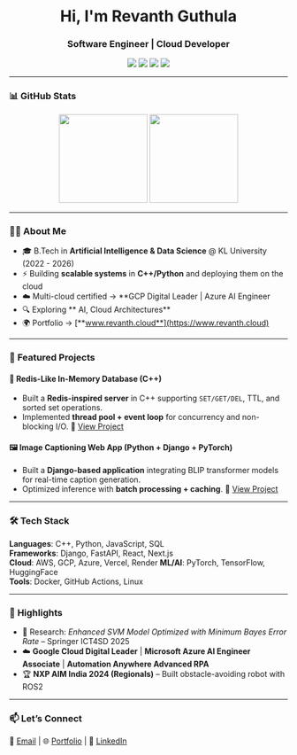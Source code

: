 <!-- Profile Header -->
<h1 align="center">Hi, I'm Revanth Guthula</h1>
<h3 align="center">Software Engineer | Cloud Developer</h3>

<p align="center">
  <a href="mailto:revanthg2607@gmail.com"><img src="https://img.shields.io/badge/Email-Contact-blue?style=flat-square&logo=gmail"></a>
  <a href="https://www.linkedin.com/in/rev2607"><img src="https://img.shields.io/badge/LinkedIn-Connect-blue?style=flat-square&logo=linkedin"></a>
  <a href="https://github.com/rev2607"><img src="https://img.shields.io/badge/GitHub-Follow-black?style=flat-square&logo=github"></a>
  <a href="https://www.revanth.cloud"><img src="https://img.shields.io/badge/Portfolio-Visit-brightgreen?style=flat-square&logo=google-chrome"></a>
</p>

---

### 📊 **GitHub Stats**
<p align="center">
  <img src="https://github-readme-stats.vercel.app/api?username=rev2607&show_icons=true&theme=tokyonight" height="160"/>
  <img src="https://github-readme-stats.vercel.app/api/top-langs/?username=rev2607&layout=compact&theme=tokyonight" height="160"/>
</p>

---

### 🧑‍💻 **About Me**
- 🎓 B.Tech in **Artificial Intelligence & Data Science** @ KL University (2022 - 2026)
- ⚡ Building **scalable systems** in **C++/Python** and deploying them on the cloud
- ☁️ Multi-cloud certified → **GCP Digital Leader | Azure AI Engineer 
- 🔍 Exploring ** AI, Cloud Architectures**
- 🌍 Portfolio → [**www.revanth.cloud**](https://www.revanth.cloud)

---

### 🚀 **Featured Projects**

#### 🔴 Redis-Like In-Memory Database (C++)
- Built a **Redis-inspired server** in C++ supporting `SET/GET/DEL`, TTL, and sorted set operations.
- Implemented **thread pool + event loop** for concurrency and non-blocking I/O.
🔗 [View Project](https://github.com/rev2607/redis-x)

#### 🖼️ Image Captioning Web App (Python + Django + PyTorch)
- Built a **Django-based application** integrating BLIP transformer models for real-time caption generation.
- Optimized inference with **batch processing + caching**.
🔗 [View Project](https://github.com/rev2607/Django-web-application-image-captioning)


---

### 🛠️ **Tech Stack**

**Languages**: C++, Python, JavaScript, SQL  
**Frameworks**: Django, FastAPI, React, Next.js  
**Cloud**: AWS, GCP, Azure, Vercel, Render
**ML/AI**: PyTorch, TensorFlow, HuggingFace  
**Tools**: Docker, GitHub Actions, Linux  

---

### 🏅 **Highlights**
- 📄 Research: *Enhanced SVM Model Optimized with Minimum Bayes Error Rate* – Springer ICT4SD 2025  
- ☁️ **Google Cloud Digital Leader** | **Microsoft Azure AI Engineer Associate** | **Automation Anywhere Advanced RPA**  
- 🏆 **NXP AIM India 2024 (Regionals)** – Built obstacle-avoiding robot with ROS2  

---

### 📫 **Let’s Connect**
💌 [Email](mailto:revanthg2607@gmail.com) | 🌐 [Portfolio](https://www.revanth.cloud) | 💼 [LinkedIn](https://www.linkedin.com/in/rev2607)  
